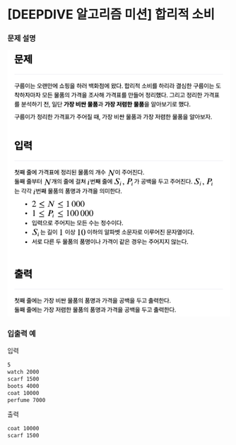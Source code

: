 # [DEEPDIVE 알고리즘 미션] 합리적 소비

### 문제 설명

![문제설명](../img/합리적소비.png)

### 입출력 예

입력

```
5
watch 2000
scarf 1500
boots 4000
coat 10000
perfume 7000
```

출력

```
coat 10000
scarf 1500
```
